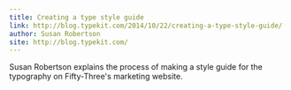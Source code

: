 ```yaml
---
title: Creating a type style guide
link: http://blog.typekit.com/2014/10/22/creating-a-type-style-guide/
author: Susan Robertson
site: http://blog.typekit.com/
---
```


Susan Robertson explains the process of making a style guide for the typography on Fifty-Three's marketing website.
